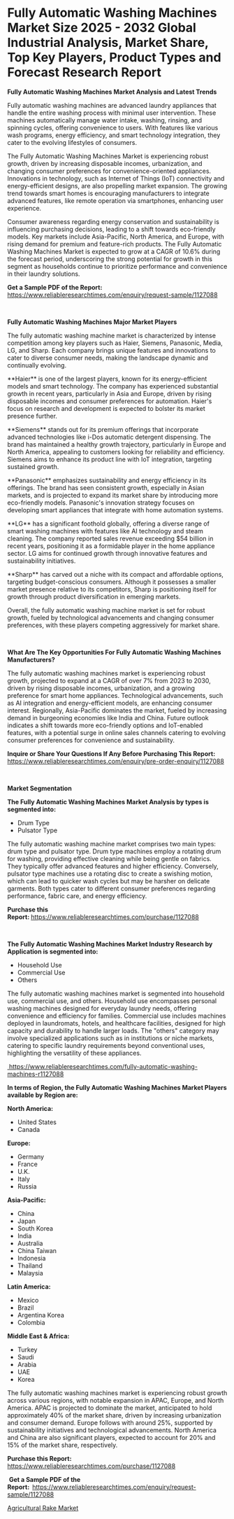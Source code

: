 <p><h1>Fully Automatic Washing Machines Market Size 2025 - 2032 Global Industrial Analysis, Market Share, Top Key Players, Product Types and Forecast Research Report</h1></p><p><strong>Fully Automatic Washing Machines Market Analysis and Latest Trends</strong></p>
<p><p>Fully automatic washing machines are advanced laundry appliances that handle the entire washing process with minimal user intervention. These machines automatically manage water intake, washing, rinsing, and spinning cycles, offering convenience to users. With features like various wash programs, energy efficiency, and smart technology integration, they cater to the evolving lifestyles of consumers.</p><p>The Fully Automatic Washing Machines Market is experiencing robust growth, driven by increasing disposable incomes, urbanization, and changing consumer preferences for convenience-oriented appliances. Innovations in technology, such as Internet of Things (IoT) connectivity and energy-efficient designs, are also propelling market expansion. The growing trend towards smart homes is encouraging manufacturers to integrate advanced features, like remote operation via smartphones, enhancing user experience.</p><p>Consumer awareness regarding energy conservation and sustainability is influencing purchasing decisions, leading to a shift towards eco-friendly models. Key markets include Asia-Pacific, North America, and Europe, with rising demand for premium and feature-rich products. The Fully Automatic Washing Machines Market is expected to grow at a CAGR of 10.6% during the forecast period, underscoring the strong potential for growth in this segment as households continue to prioritize performance and convenience in their laundry solutions.</p></p>
<p><strong>Get a Sample PDF of the Report:&nbsp;</strong> <a href="https://www.reliableresearchtimes.com/enquiry/request-sample/1127088?utm_campaign=3190&utm_medium=2&utm_source=Github&utm_content=ia&utm_term=10042025&utm_id=fully-automatic-washing-machines">https://www.reliableresearchtimes.com/enquiry/request-sample/1127088</a></p>
<p>&nbsp;</p>
<p><strong>Fully Automatic Washing Machines Major Market Players</strong></p>
<p><p>The fully automatic washing machine market is characterized by intense competition among key players such as Haier, Siemens, Panasonic, Media, LG, and Sharp. Each company brings unique features and innovations to cater to diverse consumer needs, making the landscape dynamic and continually evolving.</p><p>**Haier** is one of the largest players, known for its energy-efficient models and smart technology. The company has experienced substantial growth in recent years, particularly in Asia and Europe, driven by rising disposable incomes and consumer preferences for automation. Haier's focus on research and development is expected to bolster its market presence further.</p><p>**Siemens** stands out for its premium offerings that incorporate advanced technologies like i-Dos automatic detergent dispensing. The brand has maintained a healthy growth trajectory, particularly in Europe and North America, appealing to customers looking for reliability and efficiency. Siemens aims to enhance its product line with IoT integration, targeting sustained growth.</p><p>**Panasonic** emphasizes sustainability and energy efficiency in its offerings. The brand has seen consistent growth, especially in Asian markets, and is projected to expand its market share by introducing more eco-friendly models. Panasonic's innovation strategy focuses on developing smart appliances that integrate with home automation systems.</p><p>**LG** has a significant foothold globally, offering a diverse range of smart washing machines with features like AI technology and steam cleaning. The company reported sales revenue exceeding $54 billion in recent years, positioning it as a formidable player in the home appliance sector. LG aims for continued growth through innovative features and sustainability initiatives.</p><p>**Sharp** has carved out a niche with its compact and affordable options, targeting budget-conscious consumers. Although it possesses a smaller market presence relative to its competitors, Sharp is positioning itself for growth through product diversification in emerging markets.</p><p>Overall, the fully automatic washing machine market is set for robust growth, fueled by technological advancements and changing consumer preferences, with these players competing aggressively for market share.</p></p>
<p>&nbsp;</p>
<p><strong>What Are The Key Opportunities For Fully Automatic Washing Machines Manufacturers?</strong></p>
<p><p>The fully automatic washing machines market is experiencing robust growth, projected to expand at a CAGR of over 7% from 2023 to 2030, driven by rising disposable incomes, urbanization, and a growing preference for smart home appliances. Technological advancements, such as AI integration and energy-efficient models, are enhancing consumer interest. Regionally, Asia-Pacific dominates the market, fueled by increasing demand in burgeoning economies like India and China. Future outlook indicates a shift towards more eco-friendly options and IoT-enabled features, with a potential surge in online sales channels catering to evolving consumer preferences for convenience and sustainability.</p></p>
<p><strong>Inquire or Share Your Questions If Any Before Purchasing This Report:</strong> <a href="https://www.reliableresearchtimes.com/enquiry/pre-order-enquiry/1127088?utm_campaign=3190&utm_medium=2&utm_source=Github&utm_content=ia&utm_term=10042025&utm_id=fully-automatic-washing-machines">https://www.reliableresearchtimes.com/enquiry/pre-order-enquiry/1127088</a></p>
<p>&nbsp;</p>
<p><strong>Market Segmentation</strong></p>
<p><strong>The Fully Automatic Washing Machines Market Analysis by types is segmented into:</strong></p>
<p><ul><li>Drum Type</li><li>Pulsator Type</li></ul></p>
<p><p>The fully automatic washing machine market comprises two main types: drum type and pulsator type. Drum type machines employ a rotating drum for washing, providing effective cleaning while being gentle on fabrics. They typically offer advanced features and higher efficiency. Conversely, pulsator type machines use a rotating disc to create a swishing motion, which can lead to quicker wash cycles but may be harsher on delicate garments. Both types cater to different consumer preferences regarding performance, fabric care, and energy efficiency.</p></p>
<p><strong>Purchase this Report:&nbsp;</strong><a href="https://www.reliableresearchtimes.com/purchase/1127088?utm_campaign=3190&utm_medium=2&utm_source=Github&utm_content=ia&utm_term=10042025&utm_id=fully-automatic-washing-machines">https://www.reliableresearchtimes.com/purchase/1127088</a></p>
<p>&nbsp;</p>
<p><strong>The Fully Automatic Washing Machines Market Industry Research by Application is segmented into:</strong></p>
<p><ul><li>Household Use</li><li>Commercial Use</li><li>Others</li></ul></p>
<p><p>The fully automatic washing machines market is segmented into household use, commercial use, and others. Household use encompasses personal washing machines designed for everyday laundry needs, offering convenience and efficiency for families. Commercial use includes machines deployed in laundromats, hotels, and healthcare facilities, designed for high capacity and durability to handle larger loads. The "others" category may involve specialized applications such as in institutions or niche markets, catering to specific laundry requirements beyond conventional uses, highlighting the versatility of these appliances.</p></p>
<p><a href="https://www.reliableresearchtimes.com/fully-automatic-washing-machines-r1127088?utm_campaign=3190&utm_medium=2&utm_source=Github&utm_content=ia&utm_term=10042025&utm_id=fully-automatic-washing-machines">&nbsp;https://www.reliableresearchtimes.com/fully-automatic-washing-machines-r1127088</a></p>
<p><strong>In terms of Region, the Fully Automatic Washing Machines Market Players available by Region are:</strong></p>
<p>
    <p> <strong> North America: </strong>
        <ul>
            <li>United States</li>
            <li>Canada</li>
        </ul>
        </p> 
    <p> <strong> Europe: </strong>
        <ul>
            <li>Germany</li>
            <li>France</li>
            <li>U.K.</li>
            <li>Italy</li>
            <li>Russia</li>
        </ul>
        </p> 
    <p> <strong> Asia-Pacific: </strong>
        <ul>
            <li>China</li>
            <li>Japan</li>
            <li>South Korea</li>
            <li>India</li>
            <li>Australia</li>
            <li>China Taiwan</li>
            <li>Indonesia</li>
            <li>Thailand</li>
            <li>Malaysia</li>
        </ul>
        </p> 
    <p> <strong> Latin America: </strong>
        <ul>
            <li>Mexico</li>
            <li>Brazil</li>
            <li>Argentina Korea</li>
            <li>Colombia</li>
        </ul>
        </p> 
    <p> <strong> Middle East & Africa: </strong>
        <ul>
            <li>Turkey</li>
            <li>Saudi</li>
            <li>Arabia</li>
            <li>UAE</li>
            <li>Korea</li>
        </ul>
    </p>
    </p>
<p><p>The fully automatic washing machines market is experiencing robust growth across various regions, with notable expansion in APAC, Europe, and North America. APAC is projected to dominate the market, anticipated to hold approximately 40% of the market share, driven by increasing urbanization and consumer demand. Europe follows with around 25%, supported by sustainability initiatives and technological advancements. North America and China are also significant players, expected to account for 20% and 15% of the market share, respectively.</p></p>
<p><strong>Purchase this Report: </strong><a href="https://www.reliableresearchtimes.com/purchase/1127088?utm_campaign=3190&utm_medium=2&utm_source=Github&utm_content=ia&utm_term=10042025&utm_id=fully-automatic-washing-machines">https://www.reliableresearchtimes.com/purchase/1127088</a></p>
<p>&nbsp;<strong>Get a Sample PDF of the Report:&nbsp;&nbsp;</strong><a href="https://www.reliableresearchtimes.com/enquiry/request-sample/1127088?utm_campaign=3190&utm_medium=2&utm_source=Github&utm_content=ia&utm_term=10042025&utm_id=fully-automatic-washing-machines">https://www.reliableresearchtimes.com/enquiry/request-sample/1127088</a></p>
<p><strong></strong></p>
<p><p><a href="https://github.com/vaeilabin/Market-Research-Report-List-1/blob/main/agricultural-rake-market.md?utm_campaign=3190&utm_medium=2&utm_source=Github&utm_content=ia&utm_term=10042025&utm_id=fully-automatic-washing-machines">Agricultural Rake Market</a></p></p>